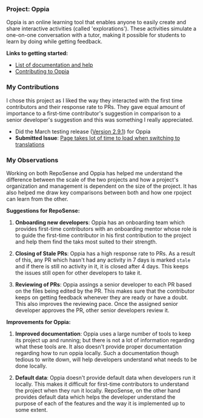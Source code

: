 ### Project: Oppia

Oppia is an online learning tool that enables anyone to easily create and share interactive activities (called 'explorations'). These activities simulate a one-on-one conversation with a tutor, making it possible for students to learn by doing while getting feedback.

**Links to getting started:**

* [List of documentation and help](https://github.com/oppia/oppia/wiki)
* [Contributing to Oppia](https://github.com/oppia/oppia/wiki/Contributing-code-to-Oppia#setting-things-up)</li></ul>

### My Contributions

I chose this project as I liked the way they interacted with the first time contributors and their response rate to PRs. They gave equal amount of importance to a first-time contributor's suggestion in comparison to a senior developer's suggestion and this was something I really appreciated.

* Did the March testing release ([Version 2.9.1](https://github.com/oppia/oppia/releases)) for Oppia
* **Submitted Issue**: [Page takes lot of time to load when switching to translations](https://github.com/oppia/oppia/issues/8838)

### My Observations

Working on both RepoSense and Oppia has helped me understand the difference between the scale of  the two projects and how a project's organization and management is dependent on the size of the project. It has also helped me draw key comparisons between both and how one rpoject can learn from the other.

**Suggestions for RepoSense:**

1. **Onboarding new developers**: Oppia has an onboarding team which provides first-time contributors with an onboarding mentor whose role is to guide the first-time contributor in his first contribution to the project and help them find the taks most suited to their strength.

1. **Closing of Stale PRs**: Oppia has a high response rate to PRs. As a result of this, any PR which hasn't had any activity in 7 days is marked `stale` and if there is still no activity in it, it is closed after 4 days. This keeps the issues still open for other developers to take it.

1. **Reviewing of PRs**: Oppia assings a senior developer to each PR based on the files being edited by the PR. This makes sure that the contributor keeps on getting feedback whenever they are ready or have a doubt. This also improves the reviewing pace. Once the assigned senior developer approves the PR, other senior developers review it.

**Improvements for Oppia:**

1. **Improved documentation**: Oppia uses a large number of tools to keep its project up and running; but there is not a lot of information regarding what these tools are. It also doesn't provide proper documentation regarding how to run oppia locally. Such a documentation though tedious to write down, will help developers understand what needs to be done locally.

1. **Default data**: Oppia doesn't provide default data when developers run it locally. This makes it difficult for first-time contributors to understand the project when they run it locally. RepoSense, on the other hand provides default data which helps the developer understand the purpose of each of the features and the way it is implemented up to some extent.



